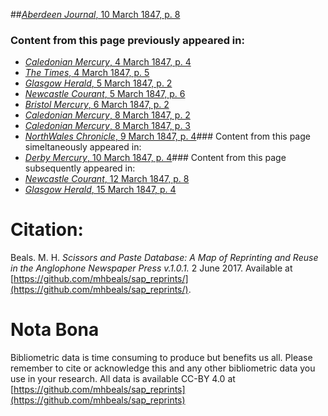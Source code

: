 ##[*Aberdeen Journal*, 10 March 1847, p. 8](https://mhbeals.github.io/sap_html/Aberdeen-Journal/Aberdeen-Journal-10-March-1847-p-8)

### Content from this page previously appeared in:
+ [*Caledonian Mercury*, 4 March 1847, p. 4](https://mhbeals.github.io/sap_html/Caledonian-Mercury/Caledonian-Mercury-4-March-1847-p-4)
+ [*The Times*, 4 March 1847, p. 5](https://mhbeals.github.io/sap_html/The-Times/The-Times-4-March-1847-p-5)
+ [*Glasgow Herald*, 5 March 1847, p. 2](https://mhbeals.github.io/sap_html/Glasgow-Herald/Glasgow-Herald-5-March-1847-p-2)
+ [*Newcastle Courant*, 5 March 1847, p. 6](https://mhbeals.github.io/sap_html/Newcastle-Courant/Newcastle-Courant-5-March-1847-p-6)
+ [*Bristol Mercury*, 6 March 1847, p. 2](https://mhbeals.github.io/sap_html/Bristol-Mercury/Bristol-Mercury-6-March-1847-p-2)
+ [*Caledonian Mercury*, 8 March 1847, p. 2](https://mhbeals.github.io/sap_html/Caledonian-Mercury/Caledonian-Mercury-8-March-1847-p-2)
+ [*Caledonian Mercury*, 8 March 1847, p. 3](https://mhbeals.github.io/sap_html/Caledonian-Mercury/Caledonian-Mercury-8-March-1847-p-3)
+ [*NorthWales Chronicle*, 9 March 1847, p. 4](https://mhbeals.github.io/sap_html/NorthWales-Chronicle/NorthWales-Chronicle-9-March-1847-p-4)### Content from this page simeltaneously appeared in:
+ [*Derby Mercury*, 10 March 1847, p. 4](https://mhbeals.github.io/sap_html/Derby-Mercury/Derby-Mercury-10-March-1847-p-4)### Content from this page subsequently appeared in:
+ [*Newcastle Courant*, 12 March 1847, p. 8](https://mhbeals.github.io/sap_html/Newcastle-Courant/Newcastle-Courant-12-March-1847-p-8)
+ [*Glasgow Herald*, 15 March 1847, p. 4](https://mhbeals.github.io/sap_html/Glasgow-Herald/Glasgow-Herald-15-March-1847-p-4)
                    
# Citation: 

Beals. M. H. *Scissors and Paste Database: A Map of Reprinting and Reuse in the Anglophone Newspaper Press v.1.0.1.* 2 June 2017. Available at [https://github.com/mhbeals/sap_reprints/](https://github.com/mhbeals/sap_reprints/). 
                    
# Nota Bona

Bibliometric data is time consuming to produce but benefits us all. Please remember to cite or acknowledge this and any other bibliometric data you use in your research. All data is available CC-BY 4.0 at [https://github.com/mhbeals/sap_reprints](https://github.com/mhbeals/sap_reprints)